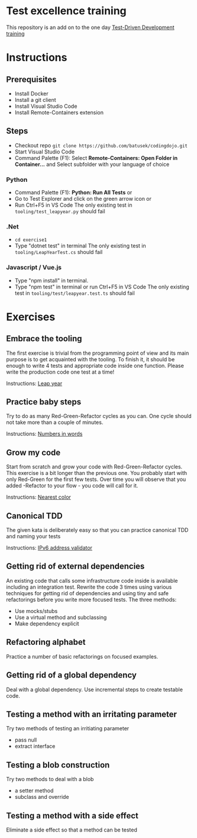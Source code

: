 # Test excellence training

This repository is an add on to the one day [Test-Driven Development training](https://batusek.cz/en/domu-cestina/trainings/test-driven-development/)

# Instructions

## Prerequisites

- Install Docker
- Install a git client
- Install Visual Studio Code
- Install Remote-Containers extension

## Steps

- Checkout repo `git clone https://github.com/batusek/codingdojo.git`
- Start Visual Studio Code
- Command Palette (F1): Select **Remote-Containers: Open Folder in Container...** and Select subfolder with your language of choice

### Python
- Command Palette (F1): **Python: Run All Tests** or 
- Go to Test Explorer and click on the green arrow icon or
- Run Ctrl+F5 in VS Code
The only existing test in `tooling/test_leapyear.py` should fail

### .Net
- `cd exercise1`
- Type "dotnet test" in terminal
The only existing test in `tooling/LeapYearTest.cs` should fail

### Javascript / Vue.js
- Type "npm install" in terminal.
- Type "npm test" in terminal or run Ctrl+F5 in VS Code
The only existing test in `tooling/test/leapyear.test.ts` should fail


# Exercises

## Embrace the tooling
The first exercise is trivial from the programming point of view and its main purpose is to get acquainted with the tooling.
To finish it, it should be enough to write 4 tests and appropriate code inside one function. Please write the production code one test at a time!

Instructions: [Leap year](http://codingdojo.org/kata/LeapYears/)

## Practice baby steps
Try to do as many Red-Green-Refactor cycles as you can. One cycle should not take more than a couple of minutes.

Instructions: [Numbers in words](http://codingdojo.org/kata/NumbersInWords/)

## Grow my code
Start from scratch and grow your code with Red-Green-Refactor cycles. This exercise is a bit longer than the previous one. You probably start with only Red-Green for the first few tests. Over time you will observe that you added -Refactor to your flow - you code will call for it.

Instructions: [Nearest color](https://codingdojo.org/kata/NearestColor/)

## Canonical TDD
The given kata is deliberately easy so that you can practice canonical TDD and naming your tests

Instructions: [IPv6 address validator](https://www.codewars.com/kata/54fa4e210609868fce0002bf)


## Getting rid of external dependencies
An existing code that calls some infrastructure code inside is available including an integration test. Rewrite the code 3 times using various techniques for getting rid of dependencies and using tiny and safe refactorings before you write more focused tests. The three methods:
- Use mocks/stubs
- Use a virtual method and subclassing
- Make dependency explicit

## Refactoring alphabet
Practice a number of basic refactorings on focused examples.

## Getting rid of a global dependency
Deal with a global dependency. Use incremental steps to create testable code.

## Testing a method with an irritating parameter
Try two methods of testing an irritiating parameter
- pass null
- extract interface

## Testing a blob construction
Try two methods to deal with a blob
- a setter method
- subclass and override

## Testing a method with a side effect
Eliminate a side effect so that a method can be tested





